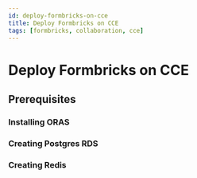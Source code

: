 ```yaml
---
id: deploy-formbricks-on-cce
title: Deploy Formbricks on CCE
tags: [formbricks, collaboration, cce]
---
```


# Deploy Formbricks on CCE

## Prerequisites

### Installing ORAS

### Creating Postgres RDS

### Creating Redis 
